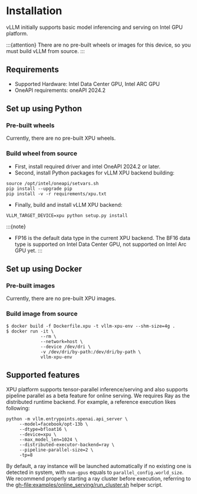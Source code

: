# Installation

vLLM initially supports basic model inferencing and serving on Intel GPU platform.

:::{attention}
There are no pre-built wheels or images for this device, so you must build vLLM from source.
:::

## Requirements

- Supported Hardware: Intel Data Center GPU, Intel ARC GPU
- OneAPI requirements: oneAPI 2024.2

## Set up using Python

### Pre-built wheels

Currently, there are no pre-built XPU wheels.

### Build wheel from source

- First, install required driver and intel OneAPI 2024.2 or later.
- Second, install Python packages for vLLM XPU backend building:

```console
source /opt/intel/oneapi/setvars.sh
pip install --upgrade pip
pip install -v -r requirements/xpu.txt
```

- Finally, build and install vLLM XPU backend:

```console
VLLM_TARGET_DEVICE=xpu python setup.py install
```

:::{note}
- FP16 is the default data type in the current XPU backend. The BF16 data
  type is supported on Intel Data Center GPU, not supported on Intel Arc GPU yet.
:::

## Set up using Docker

### Pre-built images

Currently, there are no pre-built XPU images.

### Build image from source

```console
$ docker build -f Dockerfile.xpu -t vllm-xpu-env --shm-size=4g .
$ docker run -it \
             --rm \
             --network=host \
             --device /dev/dri \
             -v /dev/dri/by-path:/dev/dri/by-path \
             vllm-xpu-env
```

## Supported features

XPU platform supports tensor-parallel inference/serving and also supports pipeline parallel as a beta feature for online serving. We requires Ray as the distributed runtime backend. For example, a reference execution likes following:

```console
python -m vllm.entrypoints.openai.api_server \
     --model=facebook/opt-13b \
     --dtype=bfloat16 \
     --device=xpu \
     --max_model_len=1024 \
     --distributed-executor-backend=ray \
     --pipeline-parallel-size=2 \
     -tp=8
```

By default, a ray instance will be launched automatically if no existing one is detected in system, with `num-gpus` equals to `parallel_config.world_size`. We recommend properly starting a ray cluster before execution, referring to the <gh-file:examples/online_serving/run_cluster.sh> helper script.
